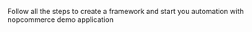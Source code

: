Follow all the steps to create a framework and start you automation with nopcommerce demo application
